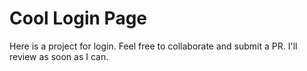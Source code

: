 # Cool Login Page

Here is a project for login. Feel free to collaborate and submit a PR. I'll review as soon as I can.
